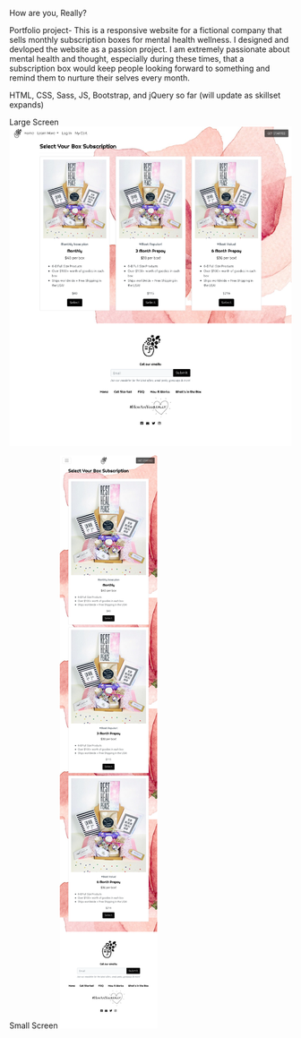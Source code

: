 How are you, Really?

Portfolio project- This is a responsive website for a fictional company that sells monthly subscription boxes for mental health wellness. I designed and devloped the website as a passion project. I am extremely passionate about mental health and thought, especially during these times, that a subscription box would keep people looking forward to something and remind them to nurture their selves every month.

HTML, CSS, Sass, JS, Bootstrap, and jQuery so far
(will update as skillset expands)

Large Screen
![alt text](https://github.com/drobi710/How-are-you-really/blob/master/img/howareyoureally.png)

Small Screen
![alt text](https://github.com/drobi710/How-are-you-really/blob/master/img/smallscreenreadme.png)
